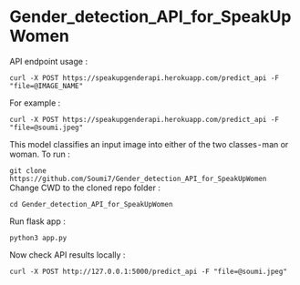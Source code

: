 # Gender_detection_API_for_SpeakUpWomen

API endpoint usage :

```curl -X POST https://speakupgenderapi.herokuapp.com/predict_api -F "file=@IMAGE_NAME"```

For example :

```curl -X POST https://speakupgenderapi.herokuapp.com/predict_api -F "file=@soumi.jpeg"```

This model classifies an input image into either of the two classes - man or woman. To run :

```git clone https://github.com/Soumi7/Gender_detection_API_for_SpeakUpWomen```
 Change CWD to the cloned repo folder :
 
 ```cd Gender_detection_API_for_SpeakUpWomen```
 
 Run flask app :
 
 ```python3 app.py```
 
 Now check API results locally :
 
 ```curl -X POST http://127.0.0.1:5000/predict_api -F "file=@soumi.jpeg"```

 
 
